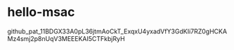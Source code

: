 # hello-msac
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
